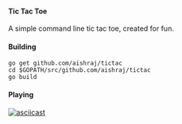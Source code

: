 #### Tic Tac Toe

A simple command line tic tac toe, created for fun.

#### Building
```
go get github.com/aishraj/tictac
cd $GOPATH/src/github.com/aishraj/tictac
go build
```

#### Playing
[![asciicast](https://asciinema.org/a/1uqkztk32jlpls6ko7336dkk9.png)](https://asciinema.org/a/1uqkztk32jlpls6ko7336dkk9)
